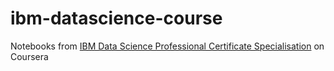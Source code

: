 # ibm-datascience-course
Notebooks from [IBM Data Science Professional Certificate Specialisation](https://www.coursera.org/professional-certificates/ibm-data-science) on Coursera
